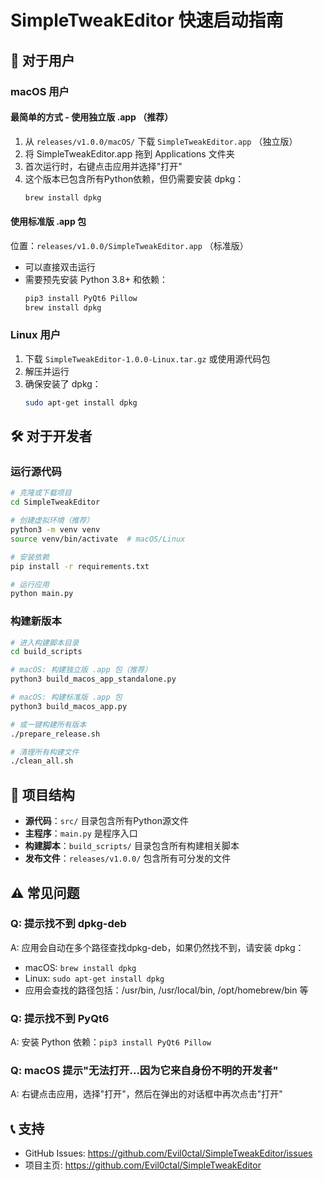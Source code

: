 # SimpleTweakEditor 快速启动指南

## 🚀 对于用户

### macOS 用户

#### 最简单的方式 - 使用独立版 .app （推荐）
1. 从 `releases/v1.0.0/macOS/` 下载 `SimpleTweakEditor.app` （独立版）
2. 将 SimpleTweakEditor.app 拖到 Applications 文件夹
3. 首次运行时，右键点击应用并选择"打开"
4. 这个版本已包含所有Python依赖，但仍需要安装 dpkg：
   ```bash
   brew install dpkg
   ```

#### 使用标准版 .app 包
位置：`releases/v1.0.0/SimpleTweakEditor.app` （标准版）
- 可以直接双击运行
- 需要预先安装 Python 3.8+ 和依赖：
   ```bash
   pip3 install PyQt6 Pillow
   brew install dpkg
   ```

### Linux 用户
1. 下载 `SimpleTweakEditor-1.0.0-Linux.tar.gz` 或使用源代码包
2. 解压并运行
3. 确保安装了 dpkg：
   ```bash
   sudo apt-get install dpkg
   ```

## 🛠️ 对于开发者

### 运行源代码
```bash
# 克隆或下载项目
cd SimpleTweakEditor

# 创建虚拟环境（推荐）
python3 -m venv venv
source venv/bin/activate  # macOS/Linux

# 安装依赖
pip install -r requirements.txt

# 运行应用
python main.py
```

### 构建新版本
```bash
# 进入构建脚本目录
cd build_scripts

# macOS: 构建独立版 .app 包（推荐）
python3 build_macos_app_standalone.py

# macOS: 构建标准版 .app 包
python3 build_macos_app.py

# 或一键构建所有版本
./prepare_release.sh

# 清理所有构建文件
./clean_all.sh
```

## 📁 项目结构

- **源代码**：`src/` 目录包含所有Python源文件
- **主程序**：`main.py` 是程序入口
- **构建脚本**：`build_scripts/` 目录包含所有构建相关脚本
- **发布文件**：`releases/v1.0.0/` 包含所有可分发的文件

## ⚠️ 常见问题

### Q: 提示找不到 dpkg-deb
A: 应用会自动在多个路径查找dpkg-deb，如果仍然找不到，请安装 dpkg：
- macOS: `brew install dpkg`
- Linux: `sudo apt-get install dpkg`
- 应用会查找的路径包括：/usr/bin, /usr/local/bin, /opt/homebrew/bin 等

### Q: 提示找不到 PyQt6
A: 安装 Python 依赖：`pip3 install PyQt6 Pillow`

### Q: macOS 提示"无法打开...因为它来自身份不明的开发者"
A: 右键点击应用，选择"打开"，然后在弹出的对话框中再次点击"打开"

## 📞 支持

- GitHub Issues: https://github.com/Evil0ctal/SimpleTweakEditor/issues
- 项目主页: https://github.com/Evil0ctal/SimpleTweakEditor